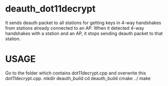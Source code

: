 # deauth_dot11decrypt
It sends deauth packet to all stations for getting keys in 4-way handshakes from stations already connected to an AP. 
When it detected 4-way handshakes with a station and an AP, it stops sending deauth packet to that station.

# USAGE
Go to the folder which contains dot11decrypt.cpp and 
overwrite this dot11decrypt.cpp.
mkdir deauth_build
cd deauth_build
cmake ../
make
